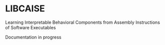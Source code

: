 # LIBCAISE
Learning Interpretable Behavioral Components from Assembly Instructions of Software Executables

Documentation in progress
